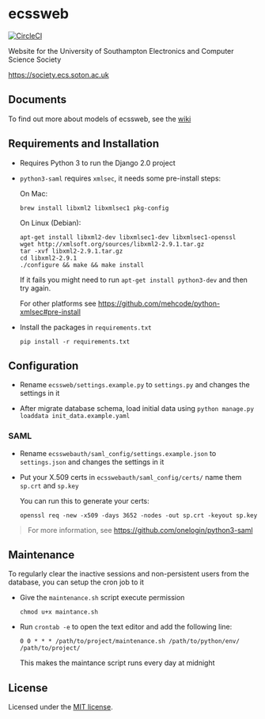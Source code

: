 # ecssweb

[![CircleCI](https://circleci.com/gh/ecss-soton/ecssweb.svg?style=shield)](https://circleci.com/gh/ecss-soton/ecssweb)

Website for the University of Southampton Electronics and Computer Science Society

https://society.ecs.soton.ac.uk

## Documents

To find out more about models of ecssweb, see the [wiki](https://github.com/ecss-soton/ecssweb/wiki)

## Requirements and Installation

- Requires Python 3 to run the Django 2.0 project

- `python3-saml` requires `xmlsec`, it needs some pre-install steps:

  On Mac:

    ```
    brew install libxml2 libxmlsec1 pkg-config
    ```

  On Linux (Debian):

    ```
    apt-get install libxml2-dev libxmlsec1-dev libxmlsec1-openssl
    wget http://xmlsoft.org/sources/libxml2-2.9.1.tar.gz
    tar -xvf libxml2-2.9.1.tar.gz
    cd libxml2-2.9.1
    ./configure && make && make install
    ```

    If it fails you might need to run `apt-get install python3-dev` and then try again.

  For other platforms see https://github.com/mehcode/python-xmlsec#pre-install

- Install the packages in `requirements.txt`

  ```
  pip install -r requirements.txt
  ```

## Configuration

- Rename `ecssweb/settings.example.py` to `settings.py` and changes the settings in it

- After migrate database schema, load initial data using `python manage.py loaddata init_data.example.yaml`

### SAML

- Rename `ecsswebauth/saml_config/settings.example.json` to `settings.json` and changes the settings in it

- Put your X.509 certs in `ecsswebauth/saml_config/certs/` name them `sp.crt` and `sp.key`
  
  You can run this to generate your certs:

  ```
  openssl req -new -x509 -days 3652 -nodes -out sp.crt -keyout sp.key
  ```

> For more information, see https://github.com/onelogin/python3-saml

## Maintenance

To regularly clear the inactive sessions and non-persistent users from the database, you can setup the cron job to it

- Give the `maintenance.sh` script execute permission

  ```
  chmod u+x maintance.sh
  ```

- Run `crontab -e` to open the text editor and add the following line:

  ```
  0 0 * * * /path/to/project/maintenance.sh /path/to/python/env/ /path/to/project/
  ```

  This makes the maintance script runs every day at midnight

## License

Licensed under the [MIT license](LICENSE).
